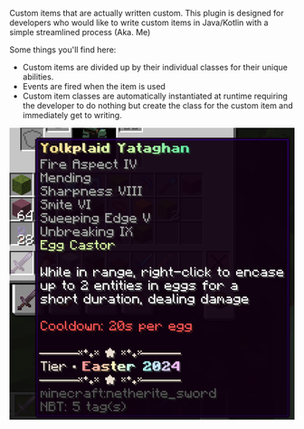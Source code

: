 Custom items that are actually written custom. This plugin is designed for
developers who would like to write custom items in Java/Kotlin with a simple streamlined process (Aka. Me)

Some things you'll find here:
- Custom items are divided up by their individual classes for their unique abilities.
- Events are fired when the item is used
- Custom item classes are automatically instantiated at runtime requiring the developer to do nothing but create the class for the custom item and immediately get to writing.

![img.png](img.png)
